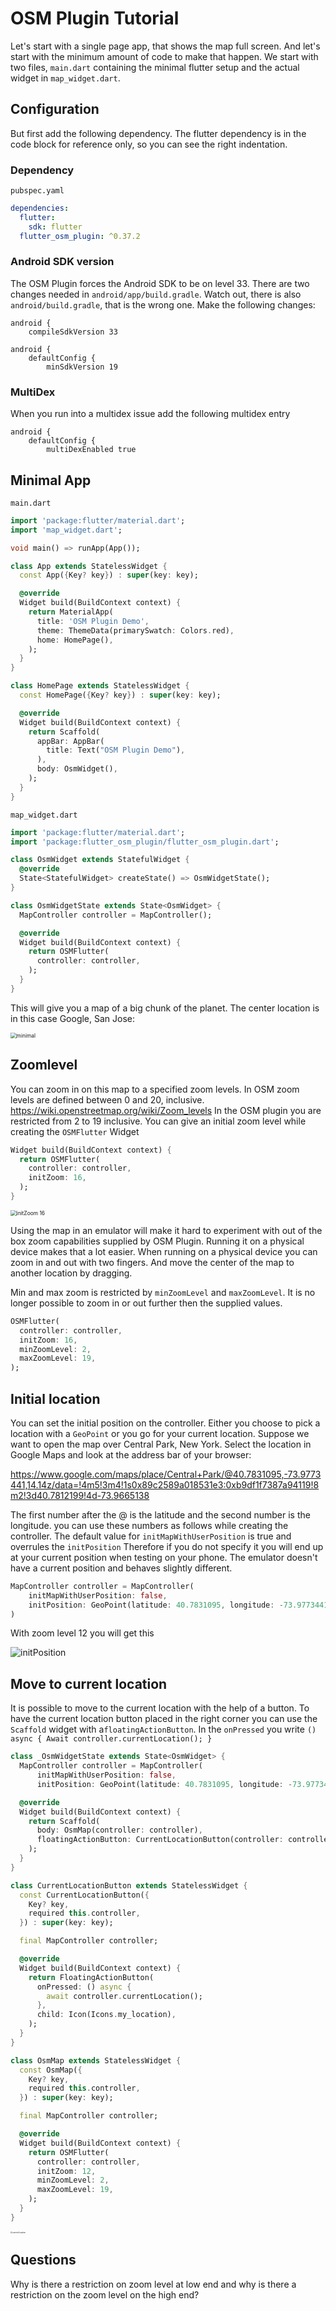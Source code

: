 # OSM Plugin Tutorial

Let's start with a single page app, that shows the map full screen. And let's start with the minimum amount of code to make that happen. We start with two files, `main.dart` containing the minimal flutter setup and the actual widget in `map_widget.dart`.

## Configuration

But first add the following dependency. The flutter dependency is in the code block for reference only, so you can see the right indentation.

### Dependency

`pubspec.yaml` 

```yaml
dependencies:
  flutter:
    sdk: flutter
  flutter_osm_plugin: ^0.37.2
```

### Android SDK version

The OSM Plugin forces the Android SDK to be on level 33. There are two changes needed in `android/app/build.gradle`. Watch out, there is also `android/build.gradle`, that is the wrong one. Make the following changes:

```
android {
    compileSdkVersion 33
```

```
android {
	defaultConfig {
   		minSdkVersion 19
```

### MultiDex

When you run into a multidex issue add the following multidex entry

```
android {
    defaultConfig {
    	multiDexEnabled true
```

## Minimal App

`main.dart`

```dart
import 'package:flutter/material.dart';
import 'map_widget.dart';

void main() => runApp(App());

class App extends StatelessWidget {
  const App({Key? key}) : super(key: key);

  @override
  Widget build(BuildContext context) {
    return MaterialApp(
      title: 'OSM Plugin Demo',
      theme: ThemeData(primarySwatch: Colors.red),
      home: HomePage(),
    );
  }
}

class HomePage extends StatelessWidget {
  const HomePage({Key? key}) : super(key: key);

  @override
  Widget build(BuildContext context) {
    return Scaffold(
      appBar: AppBar(
        title: Text("OSM Plugin Demo"),
      ),
      body: OsmWidget(),
    );
  }
}
```

`map_widget.dart`

```dart
import 'package:flutter/material.dart';
import 'package:flutter_osm_plugin/flutter_osm_plugin.dart';

class OsmWidget extends StatefulWidget {
  @override
  State<StatefulWidget> createState() => OsmWidgetState();
}

class OsmWidgetState extends State<OsmWidget> {
  MapController controller = MapController();

  @override
  Widget build(BuildContext context) {
    return OSMFlutter(
      controller: controller,
    );
  }
}
```

This will give you a map of a big chunk of the planet. The center location is in this case Google, San Jose:

<img src="minimal.png" alt="minimal" style="zoom:60%;" />

## Zoomlevel

You can zoom in on this map to a specified zoom levels. In OSM zoom levels are defined between 0 and 20, inclusive. https://wiki.openstreetmap.org/wiki/Zoom_levels In the OSM plugin you are restricted from 2 to 19 inclusive. You can give an initial zoom level while creating the `OSMFlutter` Widget

```dart
Widget build(BuildContext context) {
  return OSMFlutter(
    controller: controller,
    initZoom: 16,
  );
}
```

<img src="initZoom 16.png" alt="initZoom 16" style="zoom:60%;" />

Using the map in an emulator will make it hard to experiment with out of the box zoom capabilities supplied by OSM Plugin. Running it on a physical device makes that a lot easier. When running on a physical device you can zoom in and out with two fingers. And move the center of the map to another location by dragging. 

Min and max zoom is restricted by `minZoomLevel` and `maxZoomLevel`. It is no longer possible to zoom in or out further then the supplied values.

```dart
OSMFlutter(
  controller: controller,
  initZoom: 16,
  minZoomLevel: 2,
  maxZoomLevel: 19,
);
```

## Initial location

You can set the initial position on the controller. Either you choose to pick a location with a `GeoPoint` or you go for your current location. Suppose we want to open the map over Central Park, New York. Select the location in Google Maps and look at the address bar of your browser:

https://www.google.com/maps/place/Central+Park/@40.7831095,-73.9773441,14.14z/data=!4m5!3m4!1s0x89c2589a018531e3:0xb9df1f7387a94119!8m2!3d40.7812199!4d-73.9665138

The first number after the @ is the latitude and the second number is the longitude. you can use these numbers as follows while creating the controller. The default value for `initMapWithUserPosition` is true and overrules the `initPosition` Therefore if you do not specify it you will end up at your current position when testing on your phone. The emulator doesn't have a current position and behaves slightly different.

```dart
MapController controller = MapController(
    initMapWithUserPosition: false,
    initPosition: GeoPoint(latitude: 40.7831095, longitude: -73.9773441)
)
```

With zoom level 12 you will get this

![initPosition](initPosition.png)



## Move to current location

It is possible to move to the current location with the help of a button. To have the current location button placed in the right corner you can use the `Scaffold` widget with a`floatingActionButton`. In the `onPressed` you write `() async { Await controller.currentLocation(); }`


```dart
class _OsmWidgetState extends State<OsmWidget> {
  MapController controller = MapController(
      initMapWithUserPosition: false,
      initPosition: GeoPoint(latitude: 40.7831095, longitude: -73.9773441));

  @override
  Widget build(BuildContext context) {
    return Scaffold(
      body: OsmMap(controller: controller),
      floatingActionButton: CurrentLocationButton(controller: controller),
    );
  }
}

class CurrentLocationButton extends StatelessWidget {
  const CurrentLocationButton({
    Key? key,
    required this.controller,
  }) : super(key: key);

  final MapController controller;

  @override
  Widget build(BuildContext context) {
    return FloatingActionButton(
      onPressed: () async {
        await controller.currentLocation();
      },
      child: Icon(Icons.my_location),
    );
  }
}

class OsmMap extends StatelessWidget {
  const OsmMap({
    Key? key,
    required this.controller,
  }) : super(key: key);

  final MapController controller;

  @override
  Widget build(BuildContext context) {
    return OSMFlutter(
      controller: controller,
      initZoom: 12,
      minZoomLevel: 2,
      maxZoomLevel: 19,
    );
  }
}
```

<img src="currentLocation.png" alt="current location" style="zoom:20%;" />



## Questions

Why is there a restriction on zoom level at low end and why is there a restriction on the zoom level on the high end?



